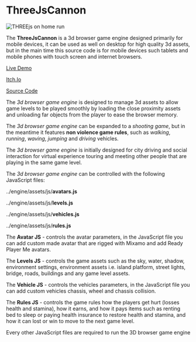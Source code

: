 # ThreeJsCannon

![THREEjs on home run](https://user-images.githubusercontent.com/106228791/235469331-5abd37c6-c7bc-4830-9f17-6cc351f5c96c.jpg)

The **ThreeJsCannon** is a 3d browser game engine designed primarily for mobile devices, it can be used as well on desktop for high quality 3d assets, but in the main time this source code is for mobile devices such tablets and mobile phones with touch screen and internet browsers.

[Live Demo](https://theneoverse.web.app/#threeviewer&&crateria)

[Itch.Io](https://veinsyct.itch.io/threejscannon-virtual-city)

[Source Code](https://sukinatin.web.app/merchandise.html?20230319190741&3D%20Browser%20Game%20Engine%20-%20Source%20Code&Source)

The _3d browser game engine_ is designed to manage 3d assets to allow game levels to be played smoothly by loading the close proximity assets and unloading far objects from the player to ease the browser memory.

The _3d browser game engine_ can be expanded to a _shooting game_, but in the meantime it features **non violence game rules**, such as _walking_, _running_, _waving_, _jumping_ and _driving_ vehicles.

The _3d browser game engine_ is initially designed for city driving and social interaction for virtual experience touring and meeting other people that are playing in the same game level.

The _3d browser game engine_ can be controlled with the following JavaScript files:

 ../engine/assets/js/**avatars.js**
 
 ../engine/assets/js/**levels.js**
 
 ../engine/assets/js/**vehicles.js**
 
 ../engine/assets/js/**rules.js**
 
 The **Avatar JS** - controls the avatar parameters, in the JavaScript file you can add custom made avatar that are rigged with Mixamo and add Ready Player Me avatars.
 
 The **Levels JS** - controls the game assets such as the sky, water, shadow, environment settings, environment assets i.e. island platform, street lights, bridge, roads, buildings and any game level assets.
 
 The **Vehicle JS** - controls the vehicles parameters, in the JavaScript file you can add custom vehicles chassis, wheel and chassis collision.
 
 The **Rules JS** - controls the game rules how the players get hurt (losses health and stamina), how it earns, and how it pays items such as renting bed to sleep or paying health insurance to restore health and stamina, and how it can lost or win to move to the next game level.
 
 Every other JavaScript files are required to run the 3D browser game engine
